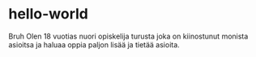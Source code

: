 # hello-world
Bruh
Olen 18 vuotias nuori opiskelija turusta joka on kiinostunut monista asioitsa ja haluaa oppia paljon lisää ja tietää asioita.
